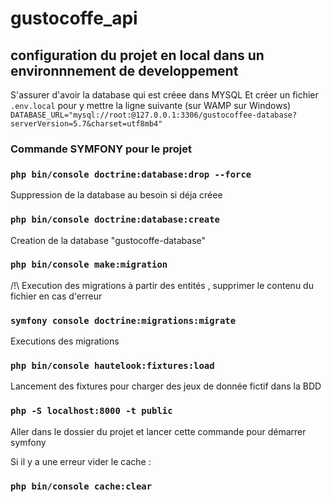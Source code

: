 # gustocoffe_api

## configuration du projet en local dans un environnnement de developpement

S'assurer d'avoir la database qui est créee dans MYSQL
Et créer un fichier `.env.local` pour y mettre la ligne suivante (sur WAMP sur Windows)
`DATABASE_URL="mysql://root:@127.0.0.1:3306/gustocoffee-database?serverVersion=5.7&charset=utf8mb4"`

### Commande SYMFONY pour le projet

### `php bin/console doctrine:database:drop --force`

Suppression de la database au besoin si déja créee

### `php bin/console doctrine:database:create`

Creation de la database "gustocoffe-database"

### `php bin/console make:migration`

/!\ Execution des migrations à partir des entités , supprimer le contenu du fichier en cas d'erreur

### `symfony console doctrine:migrations:migrate `

Executions des migrations

### `php bin/console hautelook:fixtures:load `

Lancement des fixtures pour charger des jeux de donnée fictif dans la BDD

### `php -S localhost:8000 -t public`

Aller dans le dossier du projet et lancer cette commande pour démarrer symfony

Si il y a une erreur vider le cache :

### `php bin/console cache:clear`
